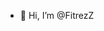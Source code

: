 - 👋 Hi, I’m @FitrezZ


<!---
FitrezZ/FitrezZ is a ✨ special ✨ repository because its `README.md` (this file) appears on your GitHub profile.
You can click the Preview link to take a look at your changes.
--->
